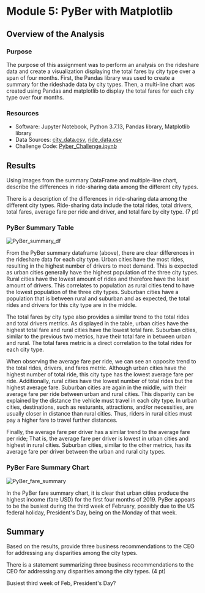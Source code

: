 # Module 5: PyBer with Matplotlib

## Overview of the Analysis

### Purpose
The purpose of this assignment was to perform an analysis on the rideshare data and create a visualization displaying the total fares by city type over a span of four months. First, the Pandas library was used to create a summary for the rideshade data by city types. Then, a multi-line chart was created using Pandas and matplotlib to display the total fares for each city type over four months. 

### Resources
* Software: Jupyter Notebook, Python 3.7.13, Pandas library, Matplotlib library
* Data Sources: [city_data.csv](https://github.com/daniel-sh-au/UofT_DataBC_Module05_PyBer-Analysis/blob/main/Resources/city_data.csv), [ride_data.csv](https://github.com/daniel-sh-au/UofT_DataBC_Module05_PyBer-Analysis/blob/main/Resources/ride_data.csv)
* Challenge Code: [Pyber_Challenge.ipynb](https://github.com/daniel-sh-au/UofT_DataBC_Module05_PyBer-Analysis/blob/main/PyBer_Challenge.ipynb)

## Results
Using images from the summary DataFrame and multiple-line chart, describe the differences in ride-sharing data among the different city types.

There is a description of the differences in ride-sharing data among the different city types. Ride-sharing data include the total rides, total drivers, total fares, average fare per ride and driver, and total fare by city type. (7 pt)

### PyBer Summary Table

![PyBer_summary_df](https://github.com/daniel-sh-au/UofT_DataBC_Module05_PyBer-Analysis/blob/main/analysis/PyBer_summary_df.PNG)

From the PyBer summary dataframe (above), there are clear differences in the rideshare data for each city type. Urban cities have the most rides, resulting in the highest number of drivers to meet demand. This is expected as urban cities generally have the highest population of the three city types. Rural cities have the lowest amount of rides and therefore have the least amount of drivers. This correlates to population as rural cities tend to have the lowest population of the three city types. Suburban cities have a population that is between rural and suburban and as expected, the total rides and drivers for this city type are in the middle. 

The total fares by city type also provides a similar trend to the total rides and total drivers metrics. As displayed in the table, urban cities have the highest total fare and rural cities have the lowest total fare. Suburban cities, similar to the previous two metrics, have their total fare in between urban and rural. The total fares metric is a direct correlation to the total rides for each city type.

When observing the average fare per ride, we can see an opposite trend to the total rides, drivers, and fares metric. Although urban cities have the highest number of total ride, this city type has the lowest average fare per ride. Additionally, rural cities have the lowest number of total rides but the highest average fare. Suburban cities are again in the middle, with their average fare per ride between urban and rural cities. This disparity can be explained by the distance the vehicle must travel in each city type. In urban cities, destinations, such as resturants, attractions, and/or necessities, are usually closer in distance than rural cities. Thus, riders in rural cities must pay a higher fare to travel further distances.

Finally, the average fare per driver has a similar trend to the average fare per ride; That is, the average fare per driver is lowest in urban cities and highest in rural cities. Suburban cities, similar to the other metrics, has its average fare per driver between the urban and rural city types. 

### PyBer Fare Summary Chart

![PyBer_fare_summary](https://github.com/daniel-sh-au/UofT_DataBC_Module05_PyBer-Analysis/blob/main/analysis/PyBer_fare_summary.png)

In the PyBer fare summary chart, it is clear that urban cities produce the highest income (fare USD) for the first four months of 2019. PyBer appears to be the busiest during the third week of February, possibly due to the US federal holiday, President's Day, being on the Monday of that week. 

## Summary
Based on the results, provide three business recommendations to the CEO for addressing any disparities among the city types.

There is a statement summarizing three business recommendations to the CEO for addressing any disparities among the city types. (4 pt)

Busiest third week of Feb, President's Day?
